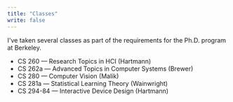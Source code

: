 ```yaml
---
title: "Classes"
write: false
---
```


I've taken several classes as part of the requirements for the Ph.D.
program at Berkeley.

* CS 260 &mdash; Research Topics in HCI (Hartmann)
* CS 262a &mdash; Advanced Topics in Computer Systems (Brewer)
* CS 280 &mdash; Computer Vision (Malik)
* CS 281a &mdash; Statistical Learning Theory (Wainwright)
* CS 294-84 &mdash; Interactive Device Design (Hartmann)